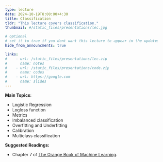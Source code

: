 ```yaml
---
type: lecture
date: 2024-10-19T8:00:00+4:30
title: Classification
tldr: "This lecture covers classification."
thumbnail: #/static_files/presentations/lec.jpg

# optional
# set it to true if you dont want this lecture to appear in the updates section
hide_from_announcments: true

links: 
#    - url: /static_files/presentations/lec.zip
#      name: notes
#    - url: /static_files/presentations/code.zip
#      name: codes
#    - url: https://google.com
#      name: slides
---
```

**Main Topics:**
- Logistic Regression
- Logloss function
- Metrics
- Imbalanced classification
- Overfitting and Underfitting
- Calibration
- Multiclass classification

**Suggested Readings:**
- Chapter 7 of [The Orange Book of Machine Learning](https://leanpub.com/TOBoML).